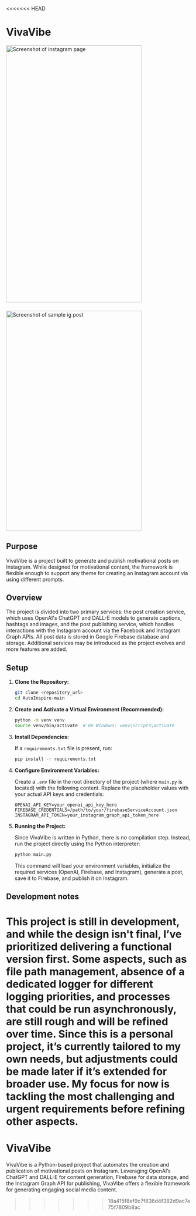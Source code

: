 <<<<<<< HEAD
# VivaVibe   
<img src="https://firebasestorage.googleapis.com/v0/b/instagram-autobot-df35b.appspot.com/o/IMG_B108D631FF82-1.jpeg?alt=media&token=6ea618ae-b89a-4020-9636-8c74c14eed4b" alt="Screenshot of instagram page" width="370" height="700">

###

<img src="https://firebasestorage.googleapis.com/v0/b/instagram-autobot-df35b.appspot.com/o/IMG_F633978156DD-1.jpeg?alt=media&token=d97fc1ef-3562-4236-811b-c84156739314" alt="Screenshot of sample ig post" width="370" height="600">

## Purpose  
VivaVibe is a project built to generate and publish motivational posts on Instagram. While designed for motivational content, the framework is flexible enough to support any theme for creating an Instagram account via using different prompts.

## Overview  
The project is divided into two primary services: the post creation service, which uses OpenAI's ChatGPT and DALL-E models to generate captions, hashtags and images, and the post publishing service, which handles interactions with the Instagram account via the Facebook and Instagram Graph APIs. All post data is stored in Google Firebase database and storage. Additional services may be introduced as the project evolves and more features are added.

## Setup

1. **Clone the Repository:**

   ```bash
   git clone <repository_url>
   cd AutoInspire-main
   ```

2. **Create and Activate a Virtual Environment (Recommended):**

   ```bash
   python -m venv venv
   source venv/bin/activate  # On Windows: venv\Scripts\activate
   ```

3. **Install Dependencies:**

   If a `requirements.txt` file is present, run:

   ```bash
   pip install -r requirements.txt
   ```

4. **Configure Environment Variables:**

   Create a `.env` file in the root directory of the project (where `main.py` is located) with the following content. Replace the placeholder values with your actual API keys and credentials:

   ```dotenv
   OPENAI_API_KEY=your_openai_api_key_here
   FIREBASE_CREDENTIALS=/path/to/your/firebaseServiceAccount.json
   INSTAGRAM_API_TOKEN=your_instagram_graph_api_token_here
   ```

5. **Running the Project:**

   Since VivaVibe is written in Python, there is no compilation step. Instead, run the project directly using the Python interpreter:

   ```bash
   python main.py
   ```

   This command will load your environment variables, initialize the required services (OpenAI, Firebase, and Instagram), generate a post, save it to Firebase, and publish it on Instagram.

## Development notes 
This project is still in development, and while the design isn't final, I’ve prioritized delivering a functional version first. Some aspects, such as file path management, absence of a dedicated logger for different logging priorities, and processes that could be run asynchronously, are still rough and will be refined over time. Since this is a personal project, it’s currently tailored to my own needs, but adjustments could be made later if it’s extended for broader use. My focus for now is tackling the most challenging and urgent requirements before refining other aspects.
=======
# VivaVibe
VivaVibe is a Python-based project that automates the creation and publication of motivational posts on Instagram. Leveraging OpenAI’s ChatGPT and DALL-E for content generation, Firebase for data storage, and the Instagram Graph API for publishing, VivaVibe offers a flexible framework for generating engaging social media content.
>>>>>>> 18a415f8ef9c7f836d4f382d9ac7e75f7809b8ac
